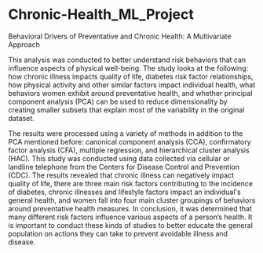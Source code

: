 # Chronic-Health_ML_Project
Behavioral Drivers of Preventative and Chronic Health: A Multivariate Approach

This analysis was conducted to better understand risk behaviors that can influence aspects of physical well-being. The study looks at the following: how chronic illness impacts quality of life, diabetes risk factor relationships, how physical activity and other similar factors impact individual health, what behaviors women exhibit around preventative health, and whether principal component analysis (PCA) can be used to reduce dimensionality by creating smaller subsets that explain most of the variability in the original dataset. 

The results were processed using a variety of methods in addition to the PCA mentioned before: canonical component analysis (CCA), confirmatory factor analysis (CFA), multiple regression, and hierarchical cluster analysis (HAC). This study was conducted using data collected via cellular or landline telephone from the Centers for Disease Control and Prevention (CDC). The results revealed that chronic illness can negatively impact quality of life, there are three main risk factors contributing to the incidence of diabetes, chronic illnesses and lifestyle factors impact an individual's general health, and women fall into four main cluster groupings of behaviors around preventative health measures. In conclusion, it was determined that many different risk factors influence various aspects of a person’s health. It is important to conduct these kinds of studies to better educate the general population on actions they can take to prevent avoidable illness and disease. 
